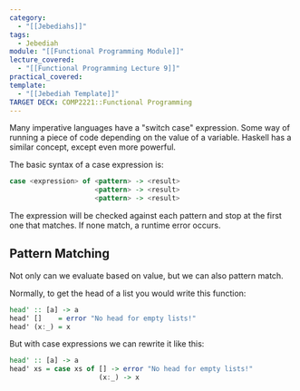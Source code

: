 ```yaml
---
category:
  - "[[Jebediahs]]"
tags:
  - Jebediah
module: "[[Functional Programming Module]]"
lecture_covered:
  - "[[Functional Programming Lecture 9]]"
practical_covered: 
template:
  - "[[Jebediah Template]]"
TARGET DECK: COMP2221::Functional Programming
---
```

Many imperative languages have a "switch case" expression. Some way of running a piece of code depending on the value of a variable. Haskell has a similar concept, except even more powerful.

The basic syntax of a case expression is:

```Haskell
case <expression> of <pattern> -> <result>
                     <pattern> -> <result>
                     <pattern> -> <result>
```

The expression will be checked against each pattern and stop at the first one that matches. If none match, a runtime error occurs.

## Pattern Matching

Not only can we evaluate based on value, but we can also pattern match.

Normally, to get the head of a list you would write this function:

```Haskell
head' :: [a] -> a
head' []    = error "No head for empty lists!"
head' (x:_) = x
```

But with case expressions we can rewrite it like this:

```Haskell
head' :: [a] -> a
head' xs = case xs of [] -> error "No head for empty lists!"
                      (x:_) -> x
```

